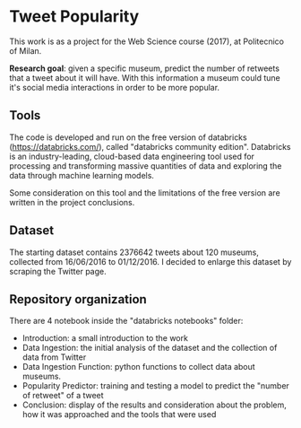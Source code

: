 # Tweet Popularity
This work is as a project for the Web Science course (2017), at Politecnico of Milan. 



**Research goal**: given a specific museum, predict the number of retweets that a tweet about it will have.  With this information a museum could tune it's social media interactions in order to be more popular.

## Tools
The code is developed and run on the free version of databricks (https://databricks.com/), called "databricks community edition". Databricks is an industry-leading, cloud-based data engineering tool used for processing and transforming massive quantities of data and exploring the data through machine learning models.

Some consideration on this tool and the limitations of the free version are written in the project conclusions.

## Dataset
The starting dataset contains 2376642 tweets about 120 museums, collected from 16/06/2016 to 01/12/2016. I decided to enlarge this dataset by scraping the Twitter page.

## Repository organization
There are 4 notebook inside the "databricks notebooks" folder:

- Introduction: a small introduction to the work
- Data Ingestion: the initial analysis of the dataset and the collection of data from Twitter
- Data Ingestion Function: python functions to collect data about museums.
- Popularity Predictor: training and testing a model to predict the "number of retweet" of a tweet
- Conclusion: display of the results and consideration about the problem, how it was approached and the tools that were used